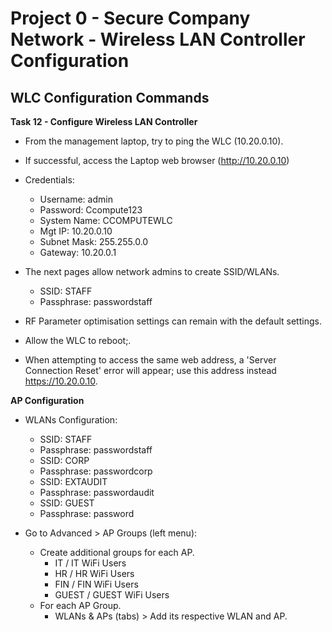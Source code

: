 # Project 0 - Secure Company Network - Wireless LAN Controller Configuration

## WLC Configuration Commands

**Task 12 - Configure Wireless LAN Controller**


+ From the management laptop, try to ping the WLC (10.20.0.10).
+ If successful, access the Laptop web browser (http://10.20.0.10)

+ Credentials:
	- Username: admin
	- Password: Ccompute123
	- System Name: CCOMPUTEWLC
	- Mgt IP: 10.20.0.10
	- Subnet Mask: 255.255.0.0
	- Gateway: 10.20.0.1
+ The next pages allow network admins to create SSID/WLANs.
	- SSID: STAFF
	- Passphrase: passwordstaff
+ RF Parameter optimisation settings can remain with the default settings.

+ Allow the WLC to reboot;.
+ When attempting to access the same web address, a 'Server Connection Reset' error will appear; use this address instead https://10.20.0.10.

**AP Configuration**

+ WLANs Configuration:
	- SSID: STAFF
	- Passphrase: passwordstaff
	- SSID: CORP
	- Passphrase: passwordcorp
	- SSID: EXTAUDIT
	- Passphrase: passwordaudit
	- SSID: GUEST
	- Passphrase: password

+ Go to Advanced > AP Groups (left menu):
	- Create additional groups for each AP.
		* IT / IT WiFi Users
		* HR / HR WiFi Users
		* FIN / FIN WiFi Users
		* GUEST / GUEST WiFi Users
	- For each AP Group.
		* WLANs & APs (tabs) > Add its respective WLAN and AP.